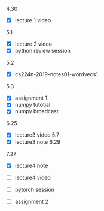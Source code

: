 4.30
- [x]  lecture 1 video

5.1
- [x] lecture 2 video
- [x] python review session

5.2
- [x] cs224n-2019-notes01-wordvecs1

5.3
- [x] assignment 1
- [x] numpy tutotial
- [x] numpy broadcast

6.25
- [x] lecture3 video 5.7
- [x] lecture3 note 6.29

7.27
- [x] lecture4 note


- [ ] lecture4 video
- [ ] pytorch session
- [ ] assignment 2
